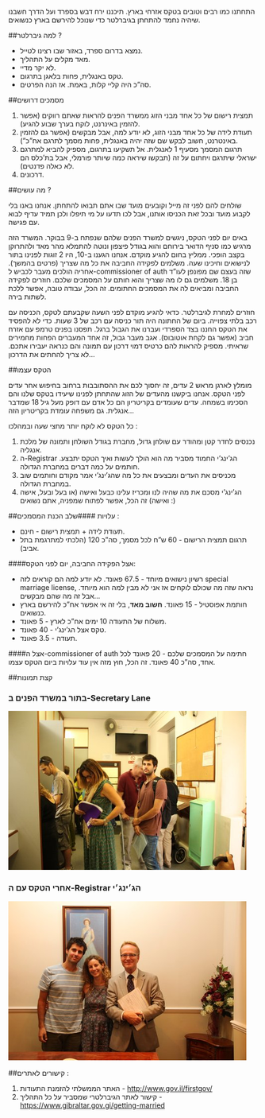 התחתנו כמו רבים וטובים בטקס אזרחי בארץ. תיכננו ירח דבש בספרד ועל הדרך חשבנו שיהיה נחמד להתחתן בגיברלטר כדי שנוכל להירשם בארץ כנשואים.

##למה גיברלטר ?

- נמצא בדרום ספרד, באזור שבו רצינו לטייל.
- מאד מקלים על התהליך.
- לא יקר מדיי.
- טקס באנגלית, פחות בלאגן בתרגום.
- סה”כ היה קליי קלות, באמת. אז הנה הפרטים.

##מסמכים דרושים
1. תמצית רישום של כל אחד מבני הזוג ממשרד הפנים להראות שאתם רווקים (אפשר להזמין באינרנט, לוקח בערך שבוע להגיע).
2. תעודת לידה של כל אחד מבני הזוג, לא יודע למה, אבל מבקשים (אפשר גם להזמין באינטרנט, חשוב לבקש שם שזה יהיה באנגלית, פחות מסמך לתרגם אח”כ”).
3. תרגום המסמך מסעיף 1 לאנגלית. אל תשקיעו בתרגום, מספיק להביא למתרגם ישראלי שיתרגם ויחתום על זה (תבקשו שיראה כמה שיותר פורמלי, אבל בת’כלס הם לא כאלה פדנטים).
4. דרכונים.

##מה עושים ?

שולחים להם לפני זה מייל וקובעים מועד שבו אתם תבואו להתחתן. אנחנו באנו בלי לקבוע מועד ובכל זאת הכניסו אותנו, אבל לכו תדעו על מי תיפלו ולכן תמיד עדיף לבוא עם פגישה.

באים יום לפני הטקס, ניגשים למשרד הפנים שלהם שנפתח ב-9 בבוקר. המשרד הזה מרגיש כמו סניף הדואר בירוחם והוא בגודל פיצפון ונוטה להתמלא מהר מאד ולהתרוקן בקצב הופכי. ממליץ בחום להגיע מוקדם. אנחנו הגענו ב-10, היו 2 זוגות לפנינו בתור לנישואים וחיכינו שעה.
משלמים לפקידה החביבה את כל מה שצריך (פרטים בהמשך). אחריה הולכים מעבר לכביש ל-commissioner of auth שזה בעצם שם מפונפן לעו”ד בן 18. משלמים גם לו מה שצריך והוא חותם על המסמכים שלכם. חוזרים לפקידה החביבה ומביאים לה את המסמכים החתומים. זה הכל, עבודה טובה, אפשר ללכת לשתות בירה.

חוזרים למחרת לגיברלטר. כדאי להגיע מוקדם לפני השעה שקבעתם לטקס, הכניסה עם רכב בלתי צפוייה. ביום של החתונה היה תור כניסה עם רכב של 3 שעות. כדי לא להפסיד את הטקס החננו בצד הספרדי ועברנו את הגבול ברגל. תפסנו בפנים טרמפ עם אזרח חביב (אפשר גם לקחת אוטובוס). אגב מעבר גבול, זה אחד המעברים הפחות מחמירים שראיתי. מספיק להראות להם כרטיס דמוי דרכון עם תמונה והם כנראה יעבירו אתכם. לא צריך להחתים את הדרכון…

##הטקס עצמו

מומלץ לארגן מראש 2 עדים, זה יחסוך לכם את ההסתובבות ברחוב בחיפוש אחר עדים לפני הטקס. אנחנו ביקשנו מהעדים של הזוג שהתחתן לפנינו שיעידו בטקס שלנו והם הסכימו בשמחה. עדים שעומדים בקריטריון הם כל אדם עם דופק מעל גיל 18 שמדבר אנגלית. גם משפחה עומדת בקריטריון הזה…

כל הטקס לא לוקח יותר מחצי שעה ובמהלכו :

1. נכנסים לחדר קטן ומהודר עם שולחן גדול, מחברת בגודל השולחן ותמונה של מלכת אנגליה.
2. ה-Registrar הג’ינג’י החמוד מסביר מה הוא הולך לעשות ואיך הטקס יתבצע. חותמים על כמה דברים במחברת הגדולה.
3. מכניסים את העדים ומבצעים את כל מה שהג’ינג’י אמר מקודם וחותמים שוב במחברת הגדולה.
4. הג’ינג’י מסכם את מה שהיה לנו ומכריז עלינו כבעל ואישה (או בעל ובעל, אישה ואישה)
זה הכל, אפשר לפתוח שמפניה, אתם נשואים :)

##עלויות
####שלב הכנת המסמכים :
- תעודת לידה + תמצית רישום - חינם.
- תרגום תמצית הרישום - 60 ש”ח לכל מסמך, סה”כ 120 (הלכתי למתרגמת בתל אביב).

####אצל הפקידה החביבה, יום לפני הטקס:
- רשיון נישואים מיוחד - 67.5 פאונד. לא יודע למה הם קוראים לזה special marriage license, נראה שזה מה שכולם לוקחים אז אני לא מבין למה הוא מיוחד. אבל זה מה שהם מבקשים…
- חותמת אפוסטיל - 15 פאונד. **חשוב מאד**, בלי זה אי אפשר אח”כ להירשם בארץ כנשואים.
- משלוח של התעודה 10 ימים אח”כ לארץ - 5 פאונד.
- טקס אצל הג’ינג’י - 40 פאונד.
- תעודה - 3.5 פאונד.

####אצל ה-commissioner of auth
חתימה על המסמכים שלכם - 20 פאונד לכל אחד, סה”כ 40 פאונד.
זה הכל, חוץ מזה אין עוד עלויות ביום הטקס עצמו.

##קצת תמונות
### בתור במשרד הפנים ב-Secretary Lane
![image](IMG_1247.JPG)

### אחרי הטקס עם ה-Registrar הג׳ינג׳י
![image](IMG_1357.JPG)

##קישורים לאתרים :
1. האתר הממשלתי להזמנת התעודות - http://www.gov.il/firstgov/
2. קישור לאתר הגיברלטרי שמסביר על כל התהליך - https://www.gibraltar.gov.gi/getting-married